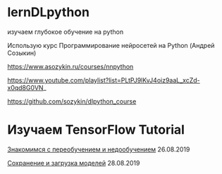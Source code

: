 # lernDLpython
изучаем глубокое обучение на python

Использую курс Программирование нейросетей на Python (Андрей Созыкин)

https://www.asozykin.ru/courses/nnpython

https://www.youtube.com/playlist?list=PLtPJ9lKvJ4oiz9aaL_xcZd-x0qd8G0VN_

https://github.com/sozykin/dlpython_course


# Изучаем TensorFlow Tutorial

[Знакомимся с переобучением и недообучением](tutorials_keras_overfit_and_underfit.ipynb) 26.08.2019

[Сохранение и загрузка моделей](save_and_restore_models.ipynb) 28.08.2019
